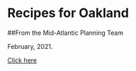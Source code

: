 # Recipes for Oakland

##From the Mid-Atlantic Planning Team

February, 2021.

[Click here](https://tooledesign.github.io/oakland_recipes/)
